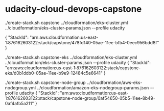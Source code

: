 # udacity-cloud-devops-capstone
./create-stack.sh capstone ../cloudformation/eks-cluster.yml ../cloudformation/eks-cluster-params.json --profile udacity

{
    "StackId": "arn:aws:cloudformation:us-east-1:876162603122:stack/capstone/478fd140-05ae-11ee-bfb4-0eec956bdd8f"
}

./create-stack.sh capstone-eks ../cloudformation/eks-cluster.yml ../cloudformat
ion/eks-cluster-params.json --profile udacity
{
    "StackId": "arn:aws:cloudformation:us-east-1:876162603122:stack/capstone-eks/d0b1ddb0-05ae-11ee-b9e9-12484c5e6641"
}

./create-stack.sh  capstone-node-group ../cloudformation/aws-eks-nodegroup.yml ../cloudformation/amazon-eks-nodegroup-params.json --profile udacity
{
    "StackId": "arn:aws:cloudformation:us-east-1:876162603122:stack/capstone-node-group/0af54650-05b5-11ee-8b49-0af4afb5a211"
}
